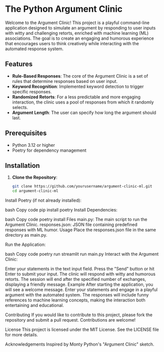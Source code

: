 # The Python Argument Clinic

Welcome to the Argument Clinic! This project is a playful command-line application designed to simulate an argument by responding to user inputs with witty and challenging retorts, enriched with machine learning (ML) associations. The goal is to create an engaging and humorous experience that encourages users to think creatively while interacting with the automated response system.

## Features

- **Rule-Based Responses**: The core of the Argument Clinic is a set of rules that determine responses based on user input.
- **Keyword Recognition**: Implemented keyword detection to trigger specific responses.
- **Randomized Retorts**: For a less predictable and more engaging interaction, the clinic uses a pool of responses from which it randomly selects.
- **Argument Length**: The user can specify how long the argument should last.

## Prerequisites

- Python 3.12 or higher
- Poetry for dependency management

## Installation

1. **Clone the Repository**:
   ```bash
   git clone https://github.com/yourusername/argument-clinic-ml.git
   cd argument-clinic-ml
Install Poetry (if not already installed):

bash
Copy code
pip install poetry
Install Dependencies:

bash
Copy code
poetry install
Files
main.py: The main script to run the Argument Clinic.
responses.json: JSON file containing predefined responses with ML humor.
Usage
Place the responses.json file in the same directory as main.py.

Run the Application:

bash
Copy code
poetry run streamlit run main.py
Interact with the Argument Clinic:

Enter your statements in the text input field.
Press the "Send" button or hit Enter to submit your input.
The clinic will respond with witty and humorous retorts.
The session will end after the specified number of exchanges, displaying a friendly message.
Example
After starting the application, you will see a welcome message. Enter your statements and engage in a playful argument with the automated system. The responses will include funny references to machine learning concepts, making the interaction both entertaining and educational.

Contributing
If you would like to contribute to this project, please fork the repository and submit a pull request. Contributions are welcome!

License
This project is licensed under the MIT License. See the LICENSE file for more details.

Acknowledgements
Inspired by Monty Python's "Argument Clinic" sketch.
